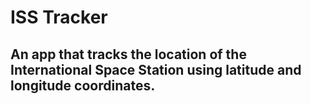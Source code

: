# ISS Tracker

## An app that tracks the location of the International Space Station using latitude and longitude coordinates. 
